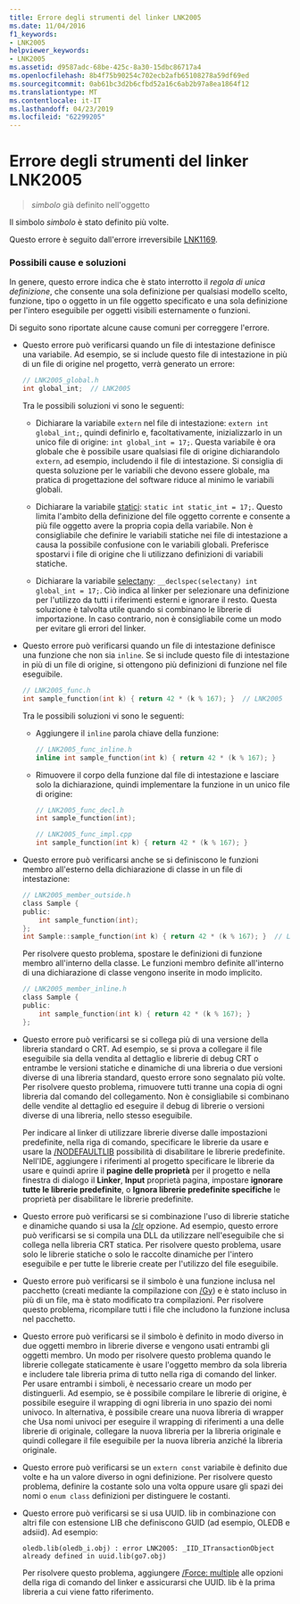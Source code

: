 ```yaml
---
title: Errore degli strumenti del linker LNK2005
ms.date: 11/04/2016
f1_keywords:
- LNK2005
helpviewer_keywords:
- LNK2005
ms.assetid: d9587adc-68be-425c-8a30-15dbc86717a4
ms.openlocfilehash: 8b4f75b90254c702ecb2afb65108278a59df69ed
ms.sourcegitcommit: 0ab61bc3d2b6cfbd52a16c6ab2b97a8ea1864f12
ms.translationtype: MT
ms.contentlocale: it-IT
ms.lasthandoff: 04/23/2019
ms.locfileid: "62299205"
---
```

# <a name="linker-tools-error-lnk2005"></a>Errore degli strumenti del linker LNK2005

> *simbolo* già definito nell'oggetto

Il simbolo *simbolo* è stato definito più volte.

Questo errore è seguito dall'errore irreversibile [LNK1169](../../error-messages/tool-errors/linker-tools-error-lnk1169.md).

### <a name="possible-causes-and-solutions"></a>Possibili cause e soluzioni

In genere, questo errore indica che è stato interrotto il *regola di unica definizione*, che consente una sola definizione per qualsiasi modello scelto, funzione, tipo o oggetto in un file oggetto specificato e una sola definizione per l'intero eseguibile per oggetti visibili esternamente o funzioni.

Di seguito sono riportate alcune cause comuni per correggere l'errore.

- Questo errore può verificarsi quando un file di intestazione definisce una variabile. Ad esempio, se si include questo file di intestazione in più di un file di origine nel progetto, verrà generato un errore:

    ```h
    // LNK2005_global.h
    int global_int;  // LNK2005
    ```

   Tra le possibili soluzioni vi sono le seguenti:

   - Dichiarare la variabile `extern` nel file di intestazione: `extern int global_int;`, quindi definirlo e, facoltativamente, inizializzarlo in un unico file di origine: `int global_int = 17;`. Questa variabile è ora globale che è possibile usare qualsiasi file di origine dichiarandolo `extern`, ad esempio, includendo il file di intestazione. Si consiglia di questa soluzione per le variabili che devono essere globale, ma pratica di progettazione del software riduce al minimo le variabili globali.

   - Dichiarare la variabile [statici](../../cpp/storage-classes-cpp.md#static): `static int static_int = 17;`. Questo limita l'ambito della definizione del file oggetto corrente e consente a più file oggetto avere la propria copia della variabile. Non è consigliabile che definire le variabili statiche nei file di intestazione a causa la possibile confusione con le variabili globali. Preferisce spostarvi i file di origine che li utilizzano definizioni di variabili statiche.

   - Dichiarare la variabile [selectany](../../cpp/selectany.md): `__declspec(selectany) int global_int = 17;`. Ciò indica al linker per selezionare una definizione per l'utilizzo da tutti i riferimenti esterni e ignorare il resto. Questa soluzione è talvolta utile quando si combinano le librerie di importazione. In caso contrario, non è consigliabile come un modo per evitare gli errori del linker.

- Questo errore può verificarsi quando un file di intestazione definisce una funzione che non sia `inline`. Se si include questo file di intestazione in più di un file di origine, si ottengono più definizioni di funzione nel file eseguibile.

    ```h
    // LNK2005_func.h
    int sample_function(int k) { return 42 * (k % 167); }  // LNK2005
    ```

   Tra le possibili soluzioni vi sono le seguenti:

   - Aggiungere il `inline` parola chiave della funzione:

        ```h
        // LNK2005_func_inline.h
        inline int sample_function(int k) { return 42 * (k % 167); }
        ```

   - Rimuovere il corpo della funzione dal file di intestazione e lasciare solo la dichiarazione, quindi implementare la funzione in un unico file di origine:

        ```h
        // LNK2005_func_decl.h
        int sample_function(int);
        ```

        ```cpp
        // LNK2005_func_impl.cpp
        int sample_function(int k) { return 42 * (k % 167); }
        ```

- Questo errore può verificarsi anche se si definiscono le funzioni membro all'esterno della dichiarazione di classe in un file di intestazione:

    ```h
    // LNK2005_member_outside.h
    class Sample {
    public:
        int sample_function(int);
    };
    int Sample::sample_function(int k) { return 42 * (k % 167); }  // LNK2005
    ```

   Per risolvere questo problema, spostare le definizioni di funzione membro all'interno della classe. Le funzioni membro definite all'interno di una dichiarazione di classe vengono inserite in modo implicito.

    ```h
    // LNK2005_member_inline.h
    class Sample {
    public:
        int sample_function(int k) { return 42 * (k % 167); }
    };
    ```

- Questo errore può verificarsi se si collega più di una versione della libreria standard o CRT. Ad esempio, se si prova a collegare il file eseguibile sia della vendita al dettaglio e librerie di debug CRT o entrambe le versioni statiche e dinamiche di una libreria o due versioni diverse di una libreria standard, questo errore sono segnalato più volte. Per risolvere questo problema, rimuovere tutti tranne una copia di ogni libreria dal comando del collegamento. Non è consigliabile si combinano delle vendite al dettaglio ed eseguire il debug di librerie o versioni diverse di una libreria, nello stesso eseguibile.

   Per indicare al linker di utilizzare librerie diverse dalle impostazioni predefinite, nella riga di comando, specificare le librerie da usare e usare la [/NODEFAULTLIB](../../build/reference/nodefaultlib-ignore-libraries.md) possibilità di disabilitare le librerie predefinite. Nell'IDE, aggiungere i riferimenti al progetto specificare le librerie da usare e quindi aprire il **pagine delle proprietà** per il progetto e nella finestra di dialogo il **Linker**, **Input** proprietà pagina, impostare **ignorare tutte le librerie predefinite**, o **Ignora librerie predefinite specifiche** le proprietà per disabilitare le librerie predefinite.

- Questo errore può verificarsi se si combinazione l'uso di librerie statiche e dinamiche quando si usa la [/clr](../../build/reference/clr-common-language-runtime-compilation.md) opzione. Ad esempio, questo errore può verificarsi se si compila una DLL da utilizzare nell'eseguibile che si collega nella libreria CRT statica. Per risolvere questo problema, usare solo le librerie statiche o solo le raccolte dinamiche per l'intero eseguibile e per tutte le librerie create per l'utilizzo del file eseguibile.

- Questo errore può verificarsi se il simbolo è una funzione inclusa nel pacchetto (creati mediante la compilazione con [/Gy](../../build/reference/gy-enable-function-level-linking.md)) e è stato incluso in più di un file, ma è stato modificato tra compilazioni. Per risolvere questo problema, ricompilare tutti i file che includono la funzione inclusa nel pacchetto.

- Questo errore può verificarsi se il simbolo è definito in modo diverso in due oggetti membro in librerie diverse e vengono usati entrambi gli oggetti membro. Un modo per risolvere questo problema quando le librerie collegate staticamente è usare l'oggetto membro da sola libreria e includere tale libreria prima di tutto nella riga di comando del linker. Per usare entrambi i simboli, è necessario creare un modo per distinguerli. Ad esempio, se è possibile compilare le librerie di origine, è possibile eseguire il wrapping di ogni libreria in uno spazio dei nomi univoco. In alternativa, è possibile creare una nuova libreria di wrapper che Usa nomi univoci per eseguire il wrapping di riferimenti a una delle librerie di originale, collegare la nuova libreria per la libreria originale e quindi collegare il file eseguibile per la nuova libreria anziché la libreria originale.

- Questo errore può verificarsi se un `extern const` variabile è definito due volte e ha un valore diverso in ogni definizione. Per risolvere questo problema, definire la costante solo una volta oppure usare gli spazi dei nomi o `enum class` definizioni per distinguere le costanti.

- Questo errore può verificarsi se si usa UUID. lib in combinazione con altri file con estensione LIB che definiscono GUID (ad esempio, OLEDB e adsiid). Ad esempio:

    ```Output
    oledb.lib(oledb_i.obj) : error LNK2005: _IID_ITransactionObject
    already defined in uuid.lib(go7.obj)
    ```

   Per risolvere questo problema, aggiungere [/Force: multiple](../../build/reference/force-force-file-output.md) alle opzioni della riga di comando del linker e assicurarsi che UUID. lib è la prima libreria a cui viene fatto riferimento.
